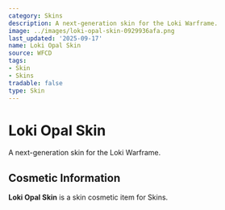 ```yaml
---
category: Skins
description: A next-generation skin for the Loki Warframe.
image: ../images/loki-opal-skin-0929936afa.png
last_updated: '2025-09-17'
name: Loki Opal Skin
source: WFCD
tags:
- Skin
- Skins
tradable: false
type: Skin
---
```


# Loki Opal Skin

A next-generation skin for the Loki Warframe.

## Cosmetic Information

**Loki Opal Skin** is a skin cosmetic item for Skins.


